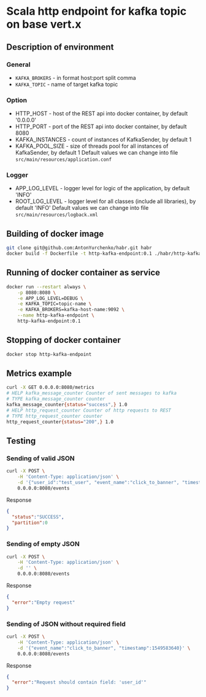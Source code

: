# Scala http endpoint for kafka topic on base vert.x

## Description of environment
### General
* `KAFKA_BROKERS` - in format host:port split comma
* `KAFKA_TOPIC` - name of target kafka topic
### Option
* HTTP_HOST - host of the REST api into docker container, by default '0.0.0.0'
* HTTP_PORT - port of the REST api into docker container, by default 8080
* KAFKA_INSTANCES - count of instances of KafkaSender, by default 1
* KAFKA_POOL_SIZE - size of threads pool for all instances of KafkaSender, by default 1
Default values we can change into file `src/main/resources/application.conf`
### Logger
* APP_LOG_LEVEL - logger level for logic of the application, by default 'INFO'
* ROOT_LOG_LEVEL - logger level for all classes (include all libraries), by default 'INFO'
Default values we can change into file `src/main/resources/logback.xml`

## Building of docker image
```bash
git clone git@github.com:AntonYurchenko/habr.git habr
docker build -f Dockerfile -t http-kafka-endpoint:0.1 ./habr/http-kafka-endpoint/
```

## Running of docker container as service
```bash
docker run --restart always \
    -p 8080:8080 \
    -e APP_LOG_LEVEL=DEBUG \
    -e KAFKA_TOPIC=topic-name \
    -e KAFKA_BROKERS=kafka-host-name:9092 \
    --name http-kafka-endpoint \
    http-kafka-endpoint:0.1 
```

## Stopping of docker container
```bash
docker stop http-kafka-endpoint
```

## Metrics example
```bash
curl -X GET 0.0.0.0:8080/metrics
# HELP kafka_message_counter Counter of sent messages to kafka
# TYPE kafka_message_counter counter
kafka_message_counter{status="success",} 1.0
# HELP http_request_counter Counter of http requests to REST
# TYPE http_request_counter counter
http_request_counter{status="200",} 1.0
```

## Testing
### Sending of valid JSON
```bash
curl -X POST \
    -H 'Content-Type: application/json' \
    -d '{"user_id":"test_user", "event_name":"click_to_banner", "timestamp":1549583640}' \
    0.0.0.0:8080/events
```
Response
```json
{
  "status":"SUCCESS",
  "partition":0
}
```
### Sending of empty JSON
```bash
curl -X POST \
    -H 'Content-Type: application/json' \
    -d '' \
    0.0.0.0:8080/events
```
Response
```json
{
  "error":"Empty request"
}
```
### Sending of JSON without required field
```bash
curl -X POST \
    -H 'Content-Type: application/json' \
    -d '{"event_name":"click_to_banner", "timestamp":1549583640}' \
    0.0.0.0:8080/events
```
Response
```json
{
  "error":"Request should contain field: 'user_id'"
}
```